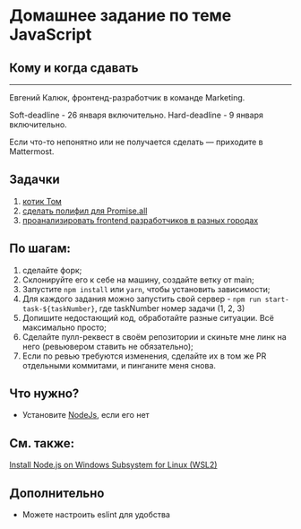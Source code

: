 # Домашнее задание по теме JavaScript

## Кому и когда сдавать
---
Евгений Калюк, фронтенд-разработчик в команде Marketing.

Soft-deadline - 26 января включительно. 
Hard-deadline - 9 января включительно.

Если что-то непонятно или не получается сделать — приходите в Mattermost.

## Задачки

1) [котик Том](/task-1)
2) [сделать полифил для Promise.all](/task-2)
3) [проанализировать frontend разработчиков в разных городах](/task-3)

## По шагам:

1) сделайте форк;
2) Склонируйте его к себе на машину, создайте ветку от main; 
3) Запустите `npm install` или `yarn`, чтобы установить зависимости;
4) Для каждого задания можно запустить свой сервер - `npm run start-task-${taskNumber}`, где taskNumber номер задачи (1, 2, 3)
5) Допишите недостающий код, обработайте разные ситуации. Всё максимально просто;
6) Сделайте пулл-реквест в своём репозитории и скиньте мне линк на него (ревьювером ставить не обязательно);
7) Если по ревью требуются изменения, сделайте их в том же PR отдельными коммитами, и пинганите меня снова.

## Что нужно?

- Установите [NodeJs](https://nodejs.org/en/), если его нет


## См. также:
[Install Node.js on Windows Subsystem for Linux (WSL2)](https://learn.microsoft.com/en-us/windows/dev-environment/javascript/nodejs-on-wsl)


## Дополнительно
- Можете настроить eslint для удобства
